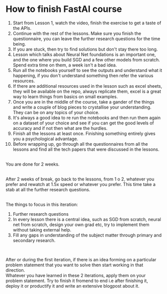 # How to finish FastAI course

1. Start from Lesson 1, watch the video, finish the exercise to get a taste of the APIs.<br>
2. Continue with the rest of the lessons. Make sure you finish the questionnaire, you can leave the further research questions for the time being.<br>
3. If you are stuck, then try to find solutions but don't stay there too long.<br>
4. Lesson which talks about Neural Net foundations is an important one, and the one where you build SGD and a few other models from scratch. Spend extra time on them, a week isn't a bad idea.<br>
5. Run all the notebooks yourself to see the outputs and understand what it happening, if you don't understand something then refer the various resources.<br>
6. If there are additional resources used in the lesson such as excel sheets, they will be available on the repo, always replicate them, excel is a great way to learn things from basics on small examples.<br>
7. Once you are in the middle of the course, take a gander of the things and write a couple of blog pieces to crystallise your understanding. They can be on any topics of your choice.<br>
8. It's always a good idea to re run the notebooks and then run them again on a dataset of your choice and see if you can get the good levels of accuracy and if not then what are the hurdles.<br>
9. Finish all the lessons at least once. Finishing something entirely gives you a psychological advantage.<br>
10. Before wrapping up, go through all the questionnaires from all the lessons and find all the tech papers that were discussed in the lessons.<br>
<br>
You are done for 2 weeks.
<br>
<br>

After 2 weeks of break, go back to the lessons, from 1 o 2, whatever you prefer and rewatch at 1.5x speed or whatever you prefer. This time take a stab at all the further research questions.
<br>
<br>

The things to focus in this iteration:
<br>

1. Further research questions <br>
2. In every lesson there is a central idea, such as SGD from scratch, neural net from scratch, design your own grad etc, try to implement them without taking external help.<br>
3. Fill any gaps in understanding of the subject matter through primary and secondary research.<br>
<br>

After or during the first iteration, if there is an idea forming on a particular problem statement that you want to solve then start working in that direction.
<br>
Whatever you have learned in these 2 iterations, apply them on your problem statement. Try to finish it fromend to end i.e after finishing it, deploy it or productify it and write an extensive blogpost about it.
